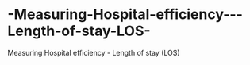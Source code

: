 # -Measuring-Hospital-efficiency---Length-of-stay-LOS-
 Measuring Hospital efficiency - Length of stay (LOS) 
